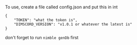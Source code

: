 To use, create a file called config.json and put this in int

```
{
	"TOKEN": "what the token is",
	"DIMSCORD_VERSION": "v1.0.1 or whatever the latest is"
}
```

don't forget to run `nimble genDb` first
